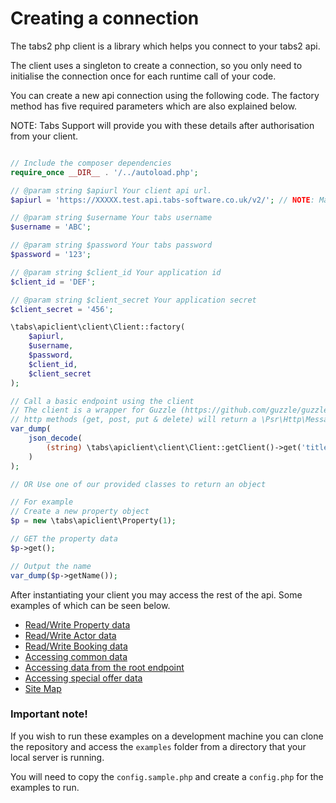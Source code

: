# Creating a connection
The tabs2 php client is a library which helps you connect to your tabs2 api.

The client uses a singleton to create a connection, so you only need to initialise the connection once for each runtime call of your code.

You can create a new api connection using the following code. The factory method has five required parameters which are also explained below.

NOTE: Tabs Support will provide you with these details after authorisation from your client.

```php

// Include the composer dependencies
require_once __DIR__ . '/../autoload.php';

// @param string $apiurl Your client api url.  
$apiurl = 'https://XXXXX.test.api.tabs-software.co.uk/v2/'; // NOTE: Make sure you url is suffixed with '/v2/'

// @param string $username Your tabs username
$username = 'ABC';

// @param string $password Your tabs password
$password = '123';

// @param string $client_id Your application id
$client_id = 'DEF';

// @param string $client_secret Your application secret
$client_secret = '456';

\tabs\apiclient\client\Client::factory(
    $apiurl,
    $username,
    $password,
    $client_id,
    $client_secret
);

// Call a basic endpoint using the client
// The client is a wrapper for Guzzle (https://github.com/guzzle/guzzle) so calling the
// http methods (get, post, put & delete) will return a \Psr\Http\Message\ResponseInterface object.
var_dump(
    json_decode(
        (string) \tabs\apiclient\client\Client::getClient()->get('title')->getBody()
    )
);

// OR Use one of our provided classes to return an object

// For example
// Create a new property object
$p = new \tabs\apiclient\Property(1);

// GET the property data
$p->get();

// Output the name
var_dump($p->getName());

```

After instantiating your client you may access the rest of the api. Some examples of which can be seen below.  

* [Read/Write Property data](property)
* [Read/Write Actor data](actor)
* [Read/Write Booking data](booking)
* [Accessing common data](core)
* [Accessing data from the root endpoint](root)
* [Accessing special offer data](specialoffer)
* [Site Map](sitemap.html)

### Important note!

If you wish to run these examples on a development machine you can clone the repository 
and access the `examples` folder from a directory that your local server is running.

You will need to copy the `config.sample.php` and create a `config.php` for the examples to run.